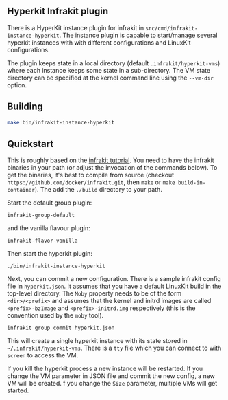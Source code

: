 ## Hyperkit Infrakit plugin

There is a HyperKit instance plugin for infrakit in
`src/cmd/infrakit-instance-hyperkit`. The instance plugin is capable
to start/manage several hyperkit instances with with different
configurations and LinuxKit configurations.

The plugin keeps state in a local directory (default
`.infrakit/hyperkit-vms`) where each instance keeps some state in a
sub-directory. The VM state directory can be specified at the kernel
command line using the `--vm-dir` option.

## Building

```sh
make bin/infrakit-instance-hyperkit
```


## Quickstart

This is roughly based on the [infrakit tutorial](https://github.com/docker/infrakit/blob/master/docs/tutorial.md). You need to have the infrakit binaries in your path (or adjust the invocation of the commands below).  To get the binaries, it's best to compile from source (checkout `https://github.com/docker/infrakit.git`, then `make` or `make build-in-container`). The add the `./build` directory to your path.

Start the default group plugin:
```shell
infrakit-group-default
```
and the vanilla flavour plugin:
```shell
infrakit-flavor-vanilla
```

Then start the hyperkit plugin:
```shell
./bin/infrakit-instance-hyperkit
```

Next, you can commit a new configuration. There is a sample infrakit config file in `hyperkit.json`. It assumes that you have a default LinuxKit build in the top-level directory. The `Moby` property needs to be of the form `<dir>/<prefix>` and assumes that the kernel and initrd images are called `<prefix>-bzImage` and `<prefix>-initrd.img` respectively (this is the convention used by the `moby` tool).
```
infrakit group commit hyperkit.json
```

This will create a single hyperkit instance with its state stored in
`~/.infrakit/hyperkit-vms`. There is a `tty` file which you can
connect to with `screen` to access the VM.

If you kill the hyperkit process a new instance will be restarted. If
you change the VM parameter in JSON file and commit the new config, a
new VM will be created. f you change the `Size` parameter, multiple
VMs will get started.
